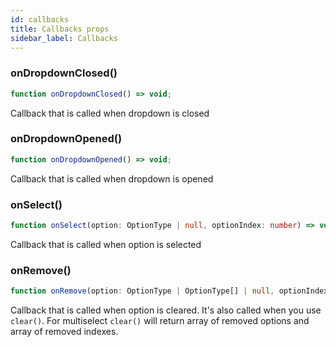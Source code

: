 ```yaml
---
id: callbacks
title: Callbacks props
sidebar_label: Callbacks
---
```


### onDropdownClosed()
```typescript jsx
function onDropdownClosed() => void;
```
Callback that is called when dropdown is closed

### onDropdownOpened()
```typescript jsx
function onDropdownOpened() => void;
```
Callback that is called when dropdown is opened

### onSelect()
```typescript jsx
function onSelect(option: OptionType | null, optionIndex: number) => void;
```
Callback that is called when option is selected

### onRemove()
```typescript jsx
function onRemove(option: OptionType | OptionType[] | null, optionIndex: number | number[]) => void;
```
Callback that is called when option is cleared. It's also called when you use `clear()`. For multiselect `clear()` will return array of removed options and array of removed indexes.